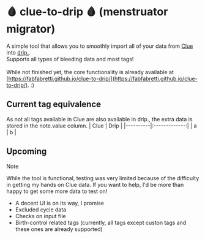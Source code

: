 # 🩸 clue-to-drip 🩸 (menstruator migrator)
A simple tool that allows you to smoothly import all of your data from [Clue](https://helloclue.com/) into [drip.](https://bloodyhealth.gitlab.io/index.html). <br>Supports all types of bleeding data and most tags!
<br><br> While not finished yet, the core functionality is already available at [https://fabfabretti.github.io/clue-to-drip/](https://fabfabretti.github.io/clue-to-drip/). :)

## Current tag equivalence
As not all tags available in Clue are also available in drip., the extra data is stored in the note.value column.
| Clue   |      Drip      |
|----------|:-------------:|
| a        |   b           |

## Upcoming
> [!NOTE]  
> While the tool is functional, testing was very limited because of the difficulty in getting my hands on Clue data. If you want to help, I'd be more than happy to get some more data to test on!
* A decent UI is on its way, I promise
* Excluded cycle data
* Checks on input file
* Birth-control related tags (currently, all tags except custon tags and these ones are already supported)
